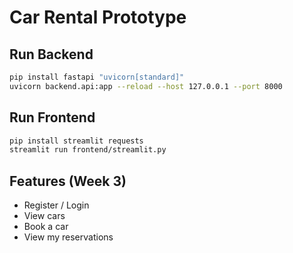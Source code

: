 # Car Rental Prototype

## Run Backend
```bash
pip install fastapi "uvicorn[standard]"
uvicorn backend.api:app --reload --host 127.0.0.1 --port 8000
```

## Run Frontend
```bash
pip install streamlit requests
streamlit run frontend/streamlit.py
```

## Features (Week 3)
- Register / Login
- View cars
- Book a car
- View my reservations
